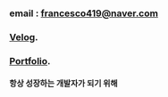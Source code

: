### email : francesco419@naver.com

### [Velog](https://velog.io/@francesco419).

### [Portfolio](https://velog.io/@francesco419).

#### 항상 성장하는 개발자가 되기 위해



<!---
francesco419/francesco419 is a ✨ special ✨ repository because its `README.md` (this file) appears on your GitHub profile.
You can click the Preview link to take a look at your changes.
--->
